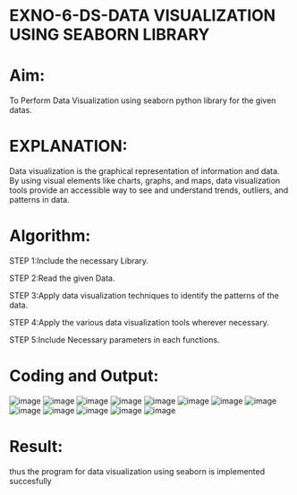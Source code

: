 # EXNO-6-DS-DATA VISUALIZATION USING SEABORN LIBRARY

# Aim:
  To Perform Data Visualization using seaborn python library for the given datas.

# EXPLANATION:
Data visualization is the graphical representation of information and data. By using visual elements like charts, graphs, and maps, data visualization tools provide an accessible way to see and understand trends, outliers, and patterns in data.

# Algorithm:
STEP 1:Include the necessary Library.

STEP 2:Read the given Data.

STEP 3:Apply data visualization techniques to identify the patterns of the data.

STEP 4:Apply the various data visualization tools wherever necessary.

STEP 5:Include Necessary parameters in each functions.

# Coding and Output:
 ![image](https://github.com/Saiguruchandran/EXNO-6-DS/assets/144870946/c9313487-6534-41e9-ba2c-5f98827c5012)
![image](https://github.com/Saiguruchandran/EXNO-6-DS/assets/144870946/a4d3000a-08cc-4c39-a945-90ebb47137aa)
![image](https://github.com/Saiguruchandran/EXNO-6-DS/assets/144870946/f656222f-6ec9-4885-8a09-59f8f80043c2)
![image](https://github.com/Saiguruchandran/EXNO-6-DS/assets/144870946/37f11289-ed28-4fa8-969c-75b560ed07c8)
![image](https://github.com/Saiguruchandran/EXNO-6-DS/assets/144870946/78688812-5d16-40af-961b-4d4e4f1f7822)
![image](https://github.com/Saiguruchandran/EXNO-6-DS/assets/144870946/0bf03442-139d-475b-b37a-c0bfefef93be)
![image](https://github.com/Saiguruchandran/EXNO-6-DS/assets/144870946/c3846459-f4a0-4a14-9135-b9e1e5efb76d)
![image](https://github.com/Saiguruchandran/EXNO-6-DS/assets/144870946/16146d77-e8c2-448f-b0d7-49c2aa7a3c13)
![image](https://github.com/Saiguruchandran/EXNO-6-DS/assets/144870946/f5a2591e-f496-43d1-b5c0-17016a5b594d)
![image](https://github.com/Saiguruchandran/EXNO-6-DS/assets/144870946/7503f370-7410-492f-bc65-e38661ef228d)
![image](https://github.com/Saiguruchandran/EXNO-6-DS/assets/144870946/f6a98944-8ef0-4a72-b1e0-52135611a7b5)
![image](https://github.com/Saiguruchandran/EXNO-6-DS/assets/144870946/bcdaaca5-b11b-44bd-ad41-b8fc573d03f2)
![image](https://github.com/Saiguruchandran/EXNO-6-DS/assets/144870946/c3d35731-34fc-4735-9ce2-2420cd4b3d82)


# Result:
thus the program for data visualization using seaborn is implemented succesfully
 
